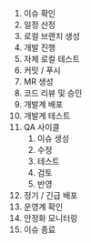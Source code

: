 1. 이슈 확인
2. 일정 산정
3. 로컬 브랜치 생성
4. 개발 진행
5. 자체 로컬 테스트
6. 커밋 / 푸시
7. MR 생성
8. 코드 리뷰 및 승인
9. 개발계 배포
10. 개발계 테스트
11. QA 사이클
	1. 이슈 생성
	2. 수정
	3. 테스트
	4. 검토
	5. 반영
12. 정기 / 긴급 배포
13. 운영계 확인
14. 안정화 모니터링
15. 이슈 종료